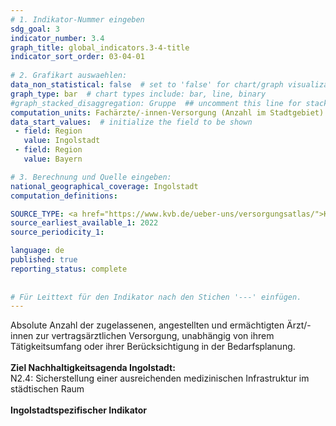 ```yaml
---
# 1. Indikator-Nummer eingeben 
sdg_goal: 3 
indicator_number: 3.4
graph_title: global_indicators.3-4-title
indicator_sort_order: 03-04-01
 
# 2. Grafikart auswaehlen: 
data_non_statistical: false  # set to 'false' for chart/graph visualization 
graph_type: bar  # chart types include: bar, line, binary 
#graph_stacked_disaggregation: Gruppe  ## uncomment this line for stacked bars. eplace 'Geschlecht' with the field of aggregation. 
computation_units: Fachärzte/-innen-Versorgung (Anzahl im Stadtgebiet)
data_start_values:  # initialize the field to be shown  
 - field: Region 
   value: Ingolstadt 
 - field: Region 
   value: Bayern 

# 3. Berechnung und Quelle eingeben: 
national_geographical_coverage: Ingolstadt 
computation_definitions: 

SOURCE_TYPE: <a href="https://www.kvb.de/ueber-uns/versorgungsatlas/">Kassenärztliche Vereinigung Bayerns, Versorgungsatlas, Januar 2023</a>  # data source  
source_earliest_available_1: 2022
source_periodicity_1: 

language: de   
published: true 
reporting_status: complete
 
 
# Für Leittext für den Indikator nach den Stichen '---' einfügen. 
---
```

Absolute Anzahl der zugelassenen, angestellten und ermächtigten Ärzt/-innen zur vertragsärztlichen Versorgung, unabhängig von ihrem Tätigkeitsumfang oder ihrer Berücksichtigung in der Bedarfsplanung.<br>
<br>
<b>Ziel Nachhaltigkeitsagenda Ingolstadt:</b><br>
N2.4: Sicherstellung einer ausreichenden medizinischen Infrastruktur im städtischen Raum<br>
<br>
<b>Ingolstadtspezifischer Indikator</b>
